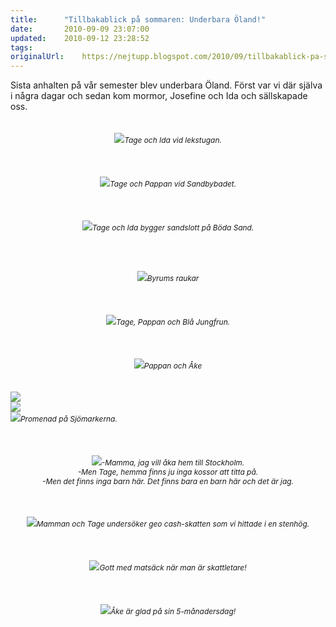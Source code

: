 ```yaml
---
title:		"Tillbakablick på sommaren: Underbara Öland!"
date:		2010-09-09 23:07:00
updated:	2010-09-12 23:28:52
tags: 	
originalUrl:	https://nejtupp.blogspot.com/2010/09/tillbakablick-pa-sommaren-underbara.html
---
```


<div style="text-align: left;">Sista anhalten på vår semester blev underbara Öland. Först var vi där  själva i några dagar och sedan kom mormor, Josefine och Ida och sällskapade oss.<br></div><br><br><div style="text-align: center;"><img src="../../../../img/Kring+stugan+p%C3%A5+%C3%96land-_MG_4116.jpg"><span style="font-size:85%;"><span style="font-style: italic;">Tage och Ida vid lekstugan.</span></span><br><br></div><br><br><div style="text-align: center;"><img src="../../../../img/Bad+vid+Sandbybadet-_MG_4087.jpg"><span style="font-size:85%;"><span style="font-style: italic;">Tage och Pappan vid Sandbybadet.</span><br></span></div><br><br><br><div style="text-align: center;"><img src="../../../../img/Bad+p%C3%A5+B%C3%B6da+Sand-_MG_4137.jpg"><span style="font-size:85%;"><span style="font-style: italic;">Tage och Ida bygger sandslott på Böda Sand.<br><br><br><br></span></span></div><br><div style="text-align: center;"><img src="../../../../img/Vid+raukarna+i+Byrum-_MG_4029.jpg"><span style="font-size:85%;"><span style="font-style: italic;">Byrums raukar</span><br></span></div><br><br><br><div style="text-align: center;"><img src="../../../../img/Vid+raukarna+i+Byrum-_MG_3989.jpg"><span style="font-size:85%;"><span style="font-style: italic;">Tage, Pappan och Blå Jungfrun.</span><br></span></div><br><br><br><div style="text-align: center;"><img src="../../../../img/Vid+raukarna+i+Byrum-_MG_4051.jpg"><span style="font-size:85%;"><span style="font-style: italic;">Pappan och Åke</span><br></span></div><br><br><img src="../../../../img/Vid+raukarna+i+Byrum-_MG_4041.jpg"><br><img src="../../../../img/Vid+raukarna+i+Byrum-_MG_3999.jpg"><br><img src="../../../../img/Promenad+p%C3%A5+Sj%C3%B6markerna-_MG_3962.jpg"><span style="font-size:85%;"><span style="font-style: italic;">Promenad på Sjömarkerna.</span><br></span></div><br><br><br><div style="text-align: center;"><img src="../../../../img/Promenad+p%C3%A5+Sj%C3%B6markerna-_MG_3911.jpg"><span style="font-size:85%;"><span style="font-style: italic;">-Mamma, jag vill åka hem till Stockholm.<br>-Men Tage, hemma finns ju inga kossor att titta på.<br>-Men det finns inga barn här. Det finns bara en barn här och det är jag.<br><br></span></span></div><br><br><div style="text-align: center;"><img src="../../../../img/Promenad+p%C3%A5+Sj%C3%B6markerna-_MG_3955.jpg"><span style="font-size:85%;"><span style="font-style: italic;">Mamman och Tage undersöker geo cash-skatten som vi hittade i en stenhög.</span><br></span></div><br><br><br><div style="text-align: center;"><img src="../../../../img/Promenad+p%C3%A5+Sj%C3%B6markerna-_MG_3941.jpg"><span style="font-size:85%;"><span style="font-style: italic;">Gott med matsäck när man är skattletare!</span><br></span></div><br><br><br><div style="text-align: center;"><img src="../../../../img/Kring+stugan+p%C3%A5+%C3%96land-_MG_4061.jpg"><span style="font-size:85%;"><span style="font-style: italic;">Åke är glad på sin 5-månadersdag!</span><br></span></div>
<!-- no comments on this post -->
